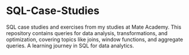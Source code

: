 # SQL-Case-Studies
SQL case studies and exercises from my studies at Mate Academy. This repository contains queries for data analysis, transformations, and optimization, covering topics like joins, window functions, and aggregate queries. A learning journey in SQL for data analytics.
